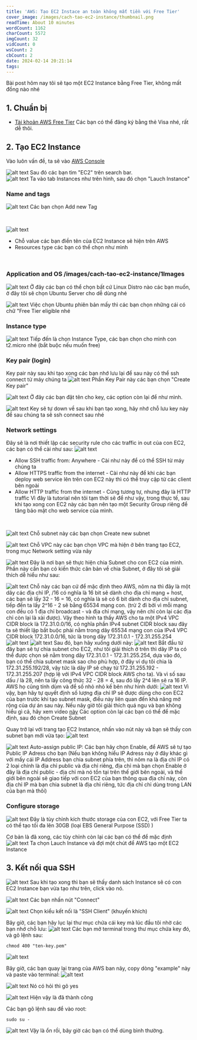 ```yaml
---
title: 'AWS: Tạo EC2 Instace an toàn không mất tiền với Free Tier'
cover_image: /images/cach-tao-ec2-instance/thumbnail.png
readTime: About 10 minutes
wordCount: 1162
charCount: 5572
imgCount: 32
vidCount: 0
wsCount: 2
cbCount: 2
date: 2024-02-14 20:21:14
tags:
---
```

Bài post hôm nay tôi sẽ tạo một EC2 Instance bằng Free Tier, không mất đồng nào nhé
## 1. Chuẩn bị
- [Tài khoản AWS Free Tier](https://aws.amazon.com/free)
Các bạn có thể đăng ký bằng thẻ Visa nhé, rất dễ thôi.
## 2. Tạo EC2 Instance
Vào luôn vấn đề, ta sẽ vào [AWS Console](https://console.aws.amazon.com/console/home) 

![alt text](/images/cach-tao-ec2-instance/1image.png)
Sau đó các bạn tìm "EC2" trên search bar.
<br>
![alt text](</images/cach-tao-ec2-instance/Screenshot from 2024-02-14 20-48-07.png>)
Ta vào tab Instances như trên hình, sau đó chọn "Lauch Instance"
<br>
### Name and tags

![alt text](/images/cach-tao-ec2-instance/image.png)
Các bạn chọn Add new Tag

<br>


![alt text](/images/cach-tao-ec2-instance/image-1.png)
- Chỗ value các bạn điền tên của EC2 Instance sẽ hiện trên AWS
- Resources type các bạn có thể chọn như mình
<br>

### Application and OS /images/cach-tao-ec2-instance/1Images
![alt text](/images/cach-tao-ec2-instance/1image-2.png)
Ở đây các bạn có thể chọn bất cứ Linux Distro nào các bạn muốn, ở đây tôi sẽ chọn Ubuntu Server cho dễ dùng nhé
<br>

![alt text](/images/cach-tao-ec2-instance/1image-3.png)
Việc chọn Ubuntu phiên bản mấy thì các bạn chọn những cái có chữ "Free Tier eligible nhé
<br>

### Instance type
![alt text](/images/cach-tao-ec2-instance/1image-5.png)
Tiếp đến là chọn Instance Type, các bạn chọn cho mình con t2.micro nhé (bắt buộc nếu muốn free)
<br>

### Key pair (login) 
Key pair này sau khi tạo xong các bạn nhớ lưu lại để sau này có thể ssh connect từ máy chúng ta
![alt text](/images/cach-tao-ec2-instance/1image-4.png)
Phần Key Pair này các bạn chọn "Create Key pair"
<br>

![alt text](/images/cach-tao-ec2-instance/1image-6.png)
Ở đây các bạn đặt tên cho key, các option còn lại để như mình.
<br>

![alt text](/images/cach-tao-ec2-instance/1image-7.png)
Key sẽ tự down về sau khi bạn tạo xong, hãy nhớ chỗ lưu key này để sau chúng ta sẽ ssh connect sau nhé
<br>

### Network settings 
Đây sẽ là nơi thiết lập các security rule cho các traffic in out của con EC2, các bạn có thể cài như sau:
![alt text](/images/cach-tao-ec2-instance/1image-8.png)
- Allow SSH traffic from: Anywhere - Cài như này để có thể SSH từ máy chúng ta
- Allow HTTPS traffic from the internet - Cài như này để khi các bạn deploy web service lên trên con EC2 này thì có thể truy cập từ các client bên ngoài
- Allow HTTP traffic from the internet - Cũng tương tự, nhưng đây là HTTP traffic
Vì đây là tutorial nên tôi tạm thời sẽ để như vậy, trong thực tế, sau khi tạo xong con EC2 này các bạn nên tạo một Security Group riêng để tăng bảo mật cho web service của mình.
<br>

![alt text](/images/cach-tao-ec2-instance/image-2.png)
Chỗ subnet này các bạn chọn Create new subnet
<br>

![alt text](/images/cach-tao-ec2-instance/image-3.png)
Chỗ VPC này các bạn chọn VPC mà hiện ở bên trang tạo EC2, trong mục Network setting vừa nãy
<br>

![alt text](/images/cach-tao-ec2-instance/image-6.png)
Đây là nơi bạn sẽ thực hiện chia Subnet cho con EC2 của mình. Phần này cần bạn có kiến thức căn bản về chia Subnet, ở đây tôi sẽ giải thích dễ hiểu như sau:
<br>

![alt text](/images/cach-tao-ec2-instance/image-7.png)
Chỗ này các bạn cứ để mặc định theo AWS, nôm na thì đây là một dãy các địa chỉ IP, /16 có nghĩa là 16 bit sẽ dành cho địa chỉ mạng + host, các bạn sẽ lấy 32 - 16 = 16, có nghĩa là sẽ có 6 bit dành cho địa chỉ subnet, tiếp đến ta lấy 2^16 - 2 sẽ bằng 65534 mạng con. (trừ 2 đi bởi vì mỗi mạng con đều có 1 địa chỉ broadcast - và địa chỉ mạng, vậy nên chỉ còn lại các địa chỉ còn lại là xài được).
Vậy theo hình ta thấy AWS cho ta một IPv4 VPC CIDR block là 172.31.0.0/16, có nghĩa phần IPv4 subnet CIDR block sau đây ta sẽ thiết lập bắt buộc phải nằm trong dãy 65534 mạng con của IPv4 VPC CIDR block 172.31.0.0/16, tức là trong dãy 172.31.0.1 - 172.31.255.254
![alt text](/images/cach-tao-ec2-instance/image-9.png)
![alt text](/images/cach-tao-ec2-instance/image-8.png)
Sau đó, bạn hãy xuống dưới này:
![alt text](/images/cach-tao-ec2-instance/image-10.png)
Bắt đầu từ đây bạn sẽ tự chia subnet cho EC2, như tôi giải thích ở trên thì dãy IP ta có thể được chọn sẽ nằm trong dãy 172.31.0.1 - 172.31.255.254, dựa vào đó, bạn có thể chia subnet mask sao cho phù hợp, ở đây ví dụ tôi chia là 172.31.255.192/28, vậy tức là dãy IP sẽ chạy từ 172.31.255.192 - 172.31.255.207 (hợp lệ với IPv4 VPC CIDR block AWS cho ta). Và vì số sau dấu / là 28, nên ta lấy công thức 32 - 28 = 4, sau đó lấy 2^4 lên sẽ ra 16 IP. AWS họ cũng tính dùm và để số nhỏ nhỏ kế bên như hình dưới:
![alt text](/images/cach-tao-ec2-instance/image-11.png)
Vì vậy, bạn hãy tự quyết định số lượng địa chỉ IP sẽ được dùng cho con EC2 của bạn trước khi tạo subnet mask, điều này liên quan đến khả năng mở rộng của dự án sau này.
Nếu nãy giờ tôi giải thích quá ngu và bạn không hiểu gì cả, hãy xem video [này](https://www.youtube.com/watch?v=AKQ7FdEuWz4)
Các option còn lại các bạn có thể để mặc định, sau đó chọn Create Subnet

Quay trở lại với trang tạo EC2 Instance, nhấn vào nút này và bạn sẽ thấy con subnet bạn mới vừa tạo:
![alt text](/images/cach-tao-ec2-instance/image-12.png)


![alt text](/images/cach-tao-ec2-instance/image-13.png)
Auto-assign public IP: Các bạn hãy chọn Enable, để AWS sẽ tự tạo Public IP Adress cho bạn (Nếu bạn không hiểu IP Adress này ở đây khác gì với mấy cái IP Address bạn chia subnet phía trên, thì nôm na là địa chỉ IP có 2 loại chính là địa chỉ public và địa chỉ riêng, địa chỉ mà bạn chọn Enable ở đây là địa chỉ public - địa chỉ mà nó tồn tại trên thế giới bên ngoài, và thế giới bên ngoài sẽ giao tiếp với con EC2 của bạn thông qua địa chỉ này, còn địa chỉ IP mà bạn chia subnet là địa chỉ riêng, tức địa chỉ chỉ dùng trong LAN của bạn mà thôi)

### Configure storage 
![alt text](/images/cach-tao-ec2-instance/1image-9.png)
Đây là tùy chỉnh kích thước storage của con EC2, với Free Tier ta có thể tạo tối đa lên 30GB (loại EBS General Purpose (SSD) )

Cơ bản là đã xong, các tùy chỉnh còn lại các bạn có thể để mặc định
![alt text](/images/cach-tao-ec2-instance/1image-10.png)
Ta chọn Lauch Instance và đợi một chút để AWS tạo một EC2 Instance


## 3. Kết nối qua SSH 
![alt text](/images/cach-tao-ec2-instance/image-14.png)
Sau khi tạo xong thì bạn sẽ thấy danh sách Instance sẽ có con EC2 Instance bạn vừa tạo như trên, click vào nó.

![alt text](/images/cach-tao-ec2-instance/image-15.png)
Các bạn nhấn nút "Connect"

![alt text](/images/cach-tao-ec2-instance/image-16.png)
Chọn kiểu kết nối là "SSH Client" (khuyến khích)

Bây giờ, các bạn hãy lục lại thư mục chứa cái key mà lúc đầu tôi nhờ các bạn nhớ chỗ lưu:
![alt text](/images/cach-tao-ec2-instance/image-17.png)
Các bạn mở terminal trong thư mục chứa key đó, và gõ lệnh sau:
```
chmod 400 "ten-key.pem"
```
![alt text](/images/cach-tao-ec2-instance/image-18.png)

Bây giờ, các bạn quay lại trang của AWS ban nãy, copy dòng "example" này và paste vào terminal:
![alt text](/images/cach-tao-ec2-instance/image-19.png)

![alt text](/images/cach-tao-ec2-instance/image-20.png)
Nó có hỏi thì gõ yes

![alt text](/images/cach-tao-ec2-instance/image-21.png)
Hiện vậy là đã thành công

Các bạn gõ lệnh sau để vào root:
```
sudo su -
```

![alt text](/images/cach-tao-ec2-instance/image-22.png)
Vậy là ổn rồi, bây giờ các bạn có thể dùng bình thường.

